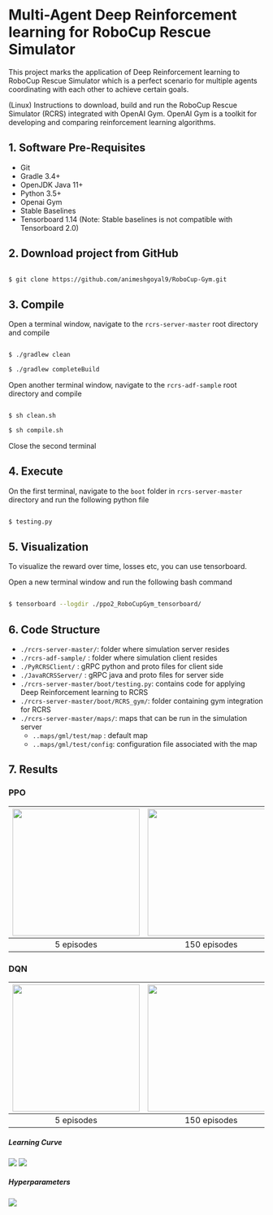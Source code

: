 # Multi-Agent Deep Reinforcement learning for RoboCup Rescue Simulator

This project marks the application of Deep Reinforcement learning to RoboCup Rescue Simulator which is a perfect scenario for multiple agents coordinating with each other to achieve certain goals. 


(Linux) Instructions to download, build and run the RoboCup Rescue Simulator (RCRS) integrated with OpenAI Gym. OpenAI Gym is a toolkit for developing and comparing reinforcement learning algorithms.

## 1. Software Pre-Requisites

* Git
* Gradle 3.4+
* OpenJDK Java 11+
* Python 3.5+
* Openai Gym
* Stable Baselines
* Tensorboard 1.14 (Note: Stable baselines is not compatible with Tensorboard 2.0) 

## 2. Download project from GitHub

```bash

$ git clone https://github.com/animeshgoyal9/RoboCup-Gym.git

``` 

## 3. Compile

Open a terminal window, navigate to the `rcrs-server-master` root directory and compile 

```bash 

$ ./gradlew clean

$ ./gradlew completeBuild

```

Open another terminal window, navigate to the `rcrs-adf-sample` root directory and compile 

```bash 

$ sh clean.sh

$ sh compile.sh

```

Close the second terminal

## 4. Execute

On the first terminal, navigate to the `boot` folder in  `rcrs-server-master` directory and run the following python file 

```bash

$ testing.py

``` 

## 5. Visualization

To visualize the reward over time, losses etc, you can use tensorboard. 

Open a new terminal window and run the following bash command

```bash

$ tensorboard --logdir ./ppo2_RoboCupGym_tensorboard/

``` 

## 6. Code Structure

- `./rcrs-server-master/`: folder where simulation server resides
- `./rcrs-adf-sample/`   : folder where simulation client resides
- `./PyRCRSClient/`      : gRPC python and proto files for client side 
- `./JavaRCRSServer/`          : gRPC java and proto files for server side
- `./rcrs-server-master/boot/testing.py`: contains code for applying Deep Reinforcement learning to RCRS
- `./rcrs-server-master/boot/RCRS_gym/`: folder containing gym integration for RCRS
- `./rcrs-server-master/maps/`: maps that can be run in the simulation server
   - `..maps/gml/test/map` : default map 
   - `..maps/gml/test/config`: configuration file associated with the map

## 7. Results 


### PPO 
| <img src="/Images/GIFs/NoTrained.gif" width = "250"/>  |  <img src="/Images/GIFs/PartiallyTrained.gif" width = "250px" /> | <img src="/Images/GIFs/FullyTrained.gif" width="250px" /> |
|:---:|:---:|:---:|
| 5 episodes | 150 episodes | 400 episodes |


### DQN

| <img src="/Images/GIFs/DQN_Episode 5.gif" width = "250" />   | <img src="/Images/GIFs/DQN_Episode 150.gif" width = "250px" /> | <img src="/Images/GIFs/DQN_Episode 250.gif" width="250px" /> |
|:---:|:---:|:---:|
| 5 episodes| 150 episodes | 400 episodes |


##### Learning Curve

<img src="/Images/Graphs/LearningCurve_SmallMap.png" />

<img src="/Images/Graphs/LearningCurve_BigMap.png" />

##### Hyperparameters

<img src="/Images/Graphs/Hyperparameters.png" />




